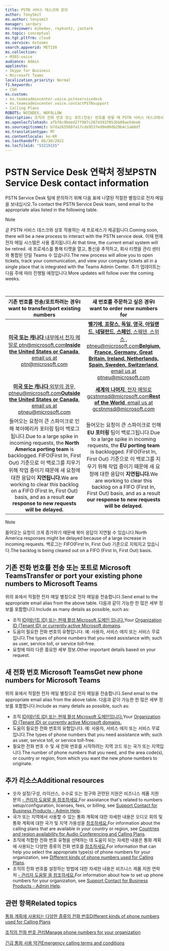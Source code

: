 ```yaml
---
title: PSTN 서비스 데스크에 문의
author: TonySmit
ms.author: tonysmit
manager: serdars
ms.reviewer: mikedav, roykuntz, jastark
ms.topic: conceptual
ms.tgt.pltfrm: cloud
ms.service: msteams
search.appverid: MET150
ms.collection:
- M365-voice
audience: Admin
appliesto:
- Skype for Business
- Microsoft Teams
localization_priority: Normal
f1.keywords:
- CSH
ms.custom:
- ms.teamsadmincenter.voice.pstnservicedesk
- ms.teamsadmincenter.voice.contactPSTNsupport
- Calling Plans
ROBOTS: NOINDEX, NOFOLLOW
description: 조직의 전화 번호 또는 포트(전송) 번호를 받을 때 PSTN 서비스 데스크에서 도움말 및 지원을 제공해야 할 수 있습니다.
ms.openlocfilehash: afbf6c9beed27f907c28743937053bb08ae5dee6
ms.sourcegitcommit: b7da2655607a17cde9537ed9e00db29b4c1a68df
ms.translationtype: MT
ms.contentlocale: ko-KR
ms.lasthandoff: 06/30/2021
ms.locfileid: "53219155"
---
```

# <a name="pstn-service-desk-contact-information"></a><span data-ttu-id="2b05f-103">PSTN Service Desk 연락처 정보</span><span class="sxs-lookup"><span data-stu-id="2b05f-103">PSTN Service Desk contact information</span></span>

<span data-ttu-id="2b05f-104">PSTN Service Desk 팀에 문의하기 위해 다음 표에 나열된 적절한 별칭으로 전자 메일을 보내십시오.</span><span class="sxs-lookup"><span data-stu-id="2b05f-104">To contact the PSTN Service Desk team, send email to the appropriate alias listed in the following table.</span></span>

> [!NOTE]
> <span data-ttu-id="2b05f-105">곧 PSTN 서비스 데스크와 상호 작용하는 새 프로세스가 제공됩니다.</span><span class="sxs-lookup"><span data-stu-id="2b05f-105">Coming soon, there will be a new process to interact with the PSTN service desk.</span></span> <span data-ttu-id="2b05f-106">이때 현재 전자 메일 시스템은 사용 중지됩니다.</span><span class="sxs-lookup"><span data-stu-id="2b05f-106">At that time, the current email system will be retired.</span></span> <span data-ttu-id="2b05f-107">새 프로세스를 통해 티켓을 열고, 통신을 추적하고, 회사 티켓을 관리 센터와 통합된 단일 Teams 수 있습니다.</span><span class="sxs-lookup"><span data-stu-id="2b05f-107">The new process will allow you to open tickets, track your communication, and view your company tickets all in a single place that is integrated with the Teams Admin Center.</span></span> <span data-ttu-id="2b05f-108">추가 업데이트는 다음 주에 따라 진행될 예정입니다.</span><span class="sxs-lookup"><span data-stu-id="2b05f-108">More updates will follow over the coming weeks.</span></span>
<br>

| <span data-ttu-id="2b05f-109">**기존 번호를 전송/포트하려는 경우**</span><span class="sxs-lookup"><span data-stu-id="2b05f-109">**I want to transfer/port existing numbers**</span></span>  | <span data-ttu-id="2b05f-110">**새 번호를 주문하고 싶은 경우**</span><span class="sxs-lookup"><span data-stu-id="2b05f-110">**I want to order new numbers for**</span></span> |
|:-----:|:------:|
| [<span data-ttu-id="2b05f-111">**미국 또는 캐나다** 내부에서 전자 메일로 ptn@microsoft.com</span><span class="sxs-lookup"><span data-stu-id="2b05f-111">**Inside the United States or Canada**, email us at ptn@microsoft.com</span></span>](mailto:ptn@microsoft.com)| [<span data-ttu-id="2b05f-112">**벨기에, 프랑스, 독일, 영국, 아일랜드, 네덜란드, 스페인,** 스웨덴, 스위스 , ptneu@microsoft.com</span><span class="sxs-lookup"><span data-stu-id="2b05f-112">**Belgium, France, Germany, Great Britain, Ireland, Netherlands, Spain, Sweden, Switzerland**, email us at ptneu@microsoft.com</span></span>](mailto:ptneu@microsoft.com)|
|[<span data-ttu-id="2b05f-113">**미국 또는 캐나다** 외부의 경우, ptneu@microsoft.com</span><span class="sxs-lookup"><span data-stu-id="2b05f-113">**Outside the United States or Canada**, email us at ptneu@microsoft.com</span></span>](mailto:ptneu@microsoft.com)| [<span data-ttu-id="2b05f-114">**세계의 나머지**, 전자 메일로 gcstnmsd@microsoft.com</span><span class="sxs-lookup"><span data-stu-id="2b05f-114">**Rest of the World**, email us at gcstnmsd@microsoft.com</span></span>](mailto:gcstnmsd@microsoft.com)|
|<span data-ttu-id="2b05f-115">들어오는 요청이 큰 스파이크로 인해  북아메리카 포터링 팀이 백로그됩니다.</span><span class="sxs-lookup"><span data-stu-id="2b05f-115">Due to a large spike in incoming requests, the **North America porting team** is backlogged.</span></span> <span data-ttu-id="2b05f-116">FIFO(First In, First Out) 기준으로 이 백로그를 지우기 위해 작업 중이기 때문에 새 요청에 대한 응답이 **지연됩니다.**</span><span class="sxs-lookup"><span data-stu-id="2b05f-116">We are working to clear this backlog on a FIFO (First In, First Out) basis, and as a result **our response to new requests will be delayed.**</span></span>|<span data-ttu-id="2b05f-117">들어오는 요청이 큰 스파이크로 인해 **EU 포터링** 팀이 백로그됩니다.</span><span class="sxs-lookup"><span data-stu-id="2b05f-117">Due to a large spike in incoming requests, the **EU porting team** is backlogged.</span></span> <span data-ttu-id="2b05f-118">FIFO(First In, First Out) 기준으로 이 백로그를 지우기 위해 작업 중이기 때문에 새 요청에 대한 응답이 **지연됩니다.**</span><span class="sxs-lookup"><span data-stu-id="2b05f-118">We are working to clear this backlog on a FIFO (First In, First Out) basis, and as a result **our response to new requests will be delayed.**</span></span>|

> [!NOTE]
> <span data-ttu-id="2b05f-119">들어오는 요청이 크게 증가하기 때문에 북미 응답이 지연될 수 있습니다.</span><span class="sxs-lookup"><span data-stu-id="2b05f-119">North America responses might be delayed because of a large increase in incoming requests.</span></span> <span data-ttu-id="2b05f-120">백로그는 FIFO(First In, First Out) 기준으로 지워지고 있습니다.</span><span class="sxs-lookup"><span data-stu-id="2b05f-120">The backlog is being cleared out on a FIFO (First In, First Out) basis.</span></span>

## <a name="transfer-or-port-your-existing-phone-numbers-to-microsoft-teams"></a><span data-ttu-id="2b05f-121">기존 전화 번호를 전송 또는 포트로 Microsoft Teams</span><span class="sxs-lookup"><span data-stu-id="2b05f-121">Transfer or port your existing phone numbers to Microsoft Teams</span></span>
<span data-ttu-id="2b05f-122">위의 표에서 적절한 전자 메일 별칭으로 전자 메일을 전송합니다.</span><span class="sxs-lookup"><span data-stu-id="2b05f-122">Send email to the appropriate email alias from the above table.</span></span> <span data-ttu-id="2b05f-123">다음과 같이 가능한 한 많은 세부 정보를 포함합니다.</span><span class="sxs-lookup"><span data-stu-id="2b05f-123">Include as many details as possible, such as:</span></span>
  - <span data-ttu-id="2b05f-124">조직 [ID(테넌트 ID) 또는 현재 활성 Microsoft 도메인 입니다.](/onedrive/find-your-office-365-tenant-id)</span><span class="sxs-lookup"><span data-stu-id="2b05f-124">Your [Organization ID (Tenant ID) or currently active Microsoft domains](/onedrive/find-your-office-365-tenant-id).</span></span>
  - <span data-ttu-id="2b05f-125">도움이 필요한 전화 번호의 유형입니다. 예: 사용자, 서비스 에지 또는 서비스 무료입니다.</span><span class="sxs-lookup"><span data-stu-id="2b05f-125">The types of phone numbers that you need assistance with; such as user, service toll, or service toll-free.</span></span>
  - <span data-ttu-id="2b05f-126">요청에 따라 다른 중요한 세부 정보.</span><span class="sxs-lookup"><span data-stu-id="2b05f-126">Other important details based on your request.</span></span>

## <a name="get-new-phone-numbers-for-microsoft-teams"></a><span data-ttu-id="2b05f-127">새 전화 번호 Microsoft Teams</span><span class="sxs-lookup"><span data-stu-id="2b05f-127">Get new phone numbers for Microsoft Teams</span></span>
<span data-ttu-id="2b05f-128">위의 표에서 적절한 전자 메일 별칭으로 전자 메일을 전송합니다.</span><span class="sxs-lookup"><span data-stu-id="2b05f-128">Send email to the appropriate email alias from the above table.</span></span> <span data-ttu-id="2b05f-129">다음과 같이 가능한 한 많은 세부 정보를 포함합니다.</span><span class="sxs-lookup"><span data-stu-id="2b05f-129">Include as many details as possible, such as:</span></span>
  - <span data-ttu-id="2b05f-130">조직 [ID(테넌트 ID) 또는 현재 활성 Microsoft 도메인입니다.](/onedrive/find-your-office-365-tenant-id)</span><span class="sxs-lookup"><span data-stu-id="2b05f-130">Your [Organization ID (Tenant ID) or currently active Microsoft domains.](/onedrive/find-your-office-365-tenant-id)</span></span>
  - <span data-ttu-id="2b05f-131">도움이 필요한 전화 번호의 유형입니다. 예: 사용자, 서비스 에지 또는 서비스 무료입니다.</span><span class="sxs-lookup"><span data-stu-id="2b05f-131">The types of phone numbers that you need assistance with; such as user, service toll, or service toll-free.</span></span>
  - <span data-ttu-id="2b05f-132">필요한 전화 번호 수 및 새 전화 번호를 시작하려는 지역 코드 또는 국가 또는 지역입니다.</span><span class="sxs-lookup"><span data-stu-id="2b05f-132">The number of phone numbers that you need, and  the area code(s), or country or region, from which you want the new phone numbers to originate.</span></span>

## <a name="additional-resources"></a><span data-ttu-id="2b05f-133">추가 리소스</span><span class="sxs-lookup"><span data-stu-id="2b05f-133">Additional resources</span></span>

- <span data-ttu-id="2b05f-134">숫자 설정/구성, 라이선스, 수수료 또는 청구와 관련된 지원은 비즈니스 제품 지원 문의 [- 관리자 도움말 을 참조하세요.](/microsoft-365/admin/contact-support-for-business-products?tabs=online&view=o365-worldwide)</span><span class="sxs-lookup"><span data-stu-id="2b05f-134">For assistance that's related to numbers setup/configuration, licenses, fees, or billing, see [Support Contact for Business Products - Admin Help](/microsoft-365/admin/contact-support-for-business-products?tabs=online&view=o365-worldwide).</span></span>
- <span data-ttu-id="2b05f-135">국가 또는 지역에서 사용할 수 있는 통화 계획에 대한 자세한 내용은 오디오 회의 및 통화 계획에 대한 국가 및 지역 가용성을 [참조하세요.](../country-and-region-availability-for-audio-conferencing-and-calling-plans/country-and-region-availability-for-audio-conferencing-and-calling-plans.md)</span><span class="sxs-lookup"><span data-stu-id="2b05f-135">For information about the calling plans that are available in your country or region, see [Countries and region availability for Audio Conferencing and Calling Plans](../country-and-region-availability-for-audio-conferencing-and-calling-plans/country-and-region-availability-for-audio-conferencing-and-calling-plans.md).</span></span>
- <span data-ttu-id="2b05f-136">조직에 적합한 전화 번호 유형을 선택하는 데 도움이 되는 자세한 내용은 통화 계획에 사용되는 다양한 종류의 전화 번호를 [참조하세요.](../different-kinds-of-phone-numbers-used-for-calling-plans.md)</span><span class="sxs-lookup"><span data-stu-id="2b05f-136">For information that can help you select the appropriate type(s) of phone numbers for your organization, see [Different kinds of phone numbers used for Calling Plans](../different-kinds-of-phone-numbers-used-for-calling-plans.md).</span></span>
- <span data-ttu-id="2b05f-137">조직의 전화 번호를 설정하는 방법에 대한 자세한 내용은 비즈니스 제품 지원 연락처 [- 관리자 도움말 을 참조하세요.](/microsoft-365/admin/contact-support-for-business-products?tabs=online&view=o365-worldwide)</span><span class="sxs-lookup"><span data-stu-id="2b05f-137">For information about how to set up phone numbers for your organization, see [Support Contact for Business Products - Admin Help](/microsoft-365/admin/contact-support-for-business-products?tabs=online&view=o365-worldwide).</span></span>

## <a name="related-topics"></a><span data-ttu-id="2b05f-138">관련 항목</span><span class="sxs-lookup"><span data-stu-id="2b05f-138">Related topics</span></span>

[<span data-ttu-id="2b05f-139">통화 계획에 사용되는 다양한 종류의 전화 번호</span><span class="sxs-lookup"><span data-stu-id="2b05f-139">Different kinds of phone numbers used for Calling Plans</span></span>](../different-kinds-of-phone-numbers-used-for-calling-plans.md)

[<span data-ttu-id="2b05f-140">조직의 전화 번호 관리</span><span class="sxs-lookup"><span data-stu-id="2b05f-140">Manage phone numbers for your organization</span></span>](manage-phone-numbers-for-your-organization.md)

[<span data-ttu-id="2b05f-141">긴급 통화 사용 약관</span><span class="sxs-lookup"><span data-stu-id="2b05f-141">Emergency calling terms and conditions</span></span>](../emergency-calling-terms-and-conditions.md)
